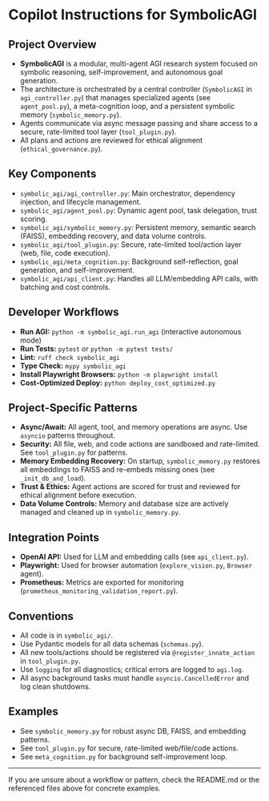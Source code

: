 # Copilot Instructions for SymbolicAGI

## Project Overview
- **SymbolicAGI** is a modular, multi-agent AGI research system focused on symbolic reasoning, self-improvement, and autonomous goal generation.
- The architecture is orchestrated by a central controller (`SymbolicAGI` in `agi_controller.py`) that manages specialized agents (see `agent_pool.py`), a meta-cognition loop, and a persistent symbolic memory (`symbolic_memory.py`).
- Agents communicate via async message passing and share access to a secure, rate-limited tool layer (`tool_plugin.py`).
- All plans and actions are reviewed for ethical alignment (`ethical_governance.py`).

## Key Components
- `symbolic_agi/agi_controller.py`: Main orchestrator, dependency injection, and lifecycle management.
- `symbolic_agi/agent_pool.py`: Dynamic agent pool, task delegation, trust scoring.
- `symbolic_agi/symbolic_memory.py`: Persistent memory, semantic search (FAISS), embedding recovery, and data volume controls.
- `symbolic_agi/tool_plugin.py`: Secure, rate-limited tool/action layer (web, file, code execution).
- `symbolic_agi/meta_cognition.py`: Background self-reflection, goal generation, and self-improvement.
- `symbolic_agi/api_client.py`: Handles all LLM/embedding API calls, with batching and cost controls.

## Developer Workflows
- **Run AGI:** `python -m symbolic_agi.run_agi` (interactive autonomous mode)
- **Run Tests:** `pytest` or `python -m pytest tests/`
- **Lint:** `ruff check symbolic_agi`
- **Type Check:** `mypy symbolic_agi`
- **Install Playwright Browsers:** `python -m playwright install`
- **Cost-Optimized Deploy:** `python deploy_cost_optimized.py`

## Project-Specific Patterns
- **Async/Await:** All agent, tool, and memory operations are async. Use `asyncio` patterns throughout.
- **Security:** All file, web, and code actions are sandboxed and rate-limited. See `tool_plugin.py` for patterns.
- **Memory Embedding Recovery:** On startup, `symbolic_memory.py` restores all embeddings to FAISS and re-embeds missing ones (see `_init_db_and_load`).
- **Trust & Ethics:** Agent actions are scored for trust and reviewed for ethical alignment before execution.
- **Data Volume Controls:** Memory and database size are actively managed and cleaned up in `symbolic_memory.py`.

## Integration Points
- **OpenAI API:** Used for LLM and embedding calls (see `api_client.py`).
- **Playwright:** Used for browser automation (`explore_vision.py`, `Browser` agent).
- **Prometheus:** Metrics are exported for monitoring (`prometheus_monitoring_validation_report.py`).

## Conventions
- All code is in `symbolic_agi/`.
- Use Pydantic models for all data schemas (`schemas.py`).
- All new tools/actions should be registered via `@register_innate_action` in `tool_plugin.py`.
- Use `logging` for all diagnostics; critical errors are logged to `agi.log`.
- All async background tasks must handle `asyncio.CancelledError` and log clean shutdowns.

## Examples
- See `symbolic_memory.py` for robust async DB, FAISS, and embedding patterns.
- See `tool_plugin.py` for secure, rate-limited web/file/code actions.
- See `meta_cognition.py` for background self-improvement loop.

---

If you are unsure about a workflow or pattern, check the README.md or the referenced files above for concrete examples.
